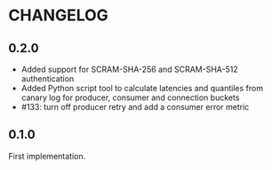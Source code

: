 # CHANGELOG

## 0.2.0

* Added support for SCRAM-SHA-256 and SCRAM-SHA-512 authentication
* Added Python script tool to calculate latencies and quantiles from canary log for producer, consumer and connection buckets
* #133: turn off producer retry and add a consumer error metric

## 0.1.0

First implementation.
